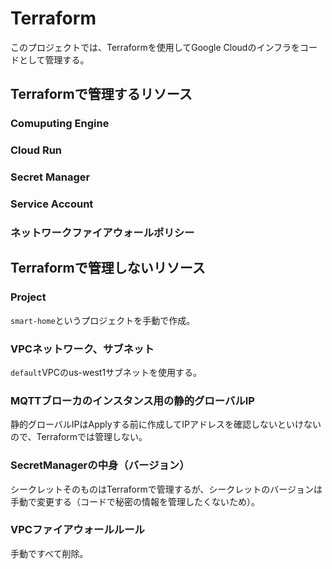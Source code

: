 # Terraform
このプロジェクトでは、Terraformを使用してGoogle Cloudのインフラをコードとして管理する。

## Terraformで管理するリソース
### Comuputing Engine

### Cloud Run

### Secret Manager

### Service Account

### ネットワークファイアウォールポリシー

## Terraformで管理しないリソース
### Project
`smart-home`というプロジェクトを手動で作成。

### VPCネットワーク、サブネット
`default`VPCのus-west1サブネットを使用する。

### MQTTブローカのインスタンス用の静的グローバルIP
静的グローバルIPはApplyする前に作成してIPアドレスを確認しないといけないので、Terraformでは管理しない。

### SecretManagerの中身（バージョン）
シークレットそのものはTerraformで管理するが、シークレットのバージョンは手動で変更する（コードで秘密の情報を管理したくないため）。

### VPCファイアウォールルール
手動ですべて削除。

